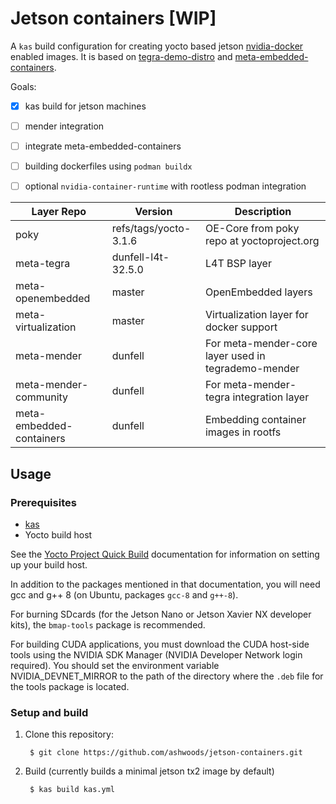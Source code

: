 # Jetson containers [WIP]

A `kas` build configuration for creating yocto based jetson [nvidia-docker] enabled images.
It is based on [tegra-demo-distro] and [meta-embedded-containers].

Goals:
- [x] kas build for jetson machines
- [ ] mender integration
- [ ] integrate meta-embedded-containers
- [ ] building dockerfiles using `podman buildx` 
- [ ] optional `nvidia-container-runtime` with rootless podman integration


| Layer Repo               | Version               | Description                                         |
| ------------------------ | --------------------- | --------------------------------------------------- |
| poky                     | refs/tags/yocto-3.1.6 | OE-Core from poky repo at yoctoproject.org          |
| meta-tegra               | dunfell-l4t-32.5.0    | L4T BSP layer                                       |
| meta-openembedded        | master                | OpenEmbedded layers                                 |
| meta-virtualization      | master                | Virtualization layer for docker support             |
| meta-mender              | dunfell               | For meta-mender-core layer used in tegrademo-mender |
| meta-mender-community    | dunfell               | For meta-mender-tegra integration layer             |
| meta-embedded-containers | dunfell               | Embedding container images in rootfs                |

## Usage

### Prerequisites

- [kas]
- Yocto build host

See the [Yocto Project Quick Build]
documentation for information on setting up your build host.

In addition to the packages mentioned in that documentation, you
will need gcc and g++ 8 (on Ubuntu, packages `gcc-8` and `g++-8`).

For burning SDcards (for the Jetson Nano or Jetson Xavier NX developer
kits), the `bmap-tools` package is recommended.

For building CUDA applications, you must download the CUDA host-side
tools using the NVIDIA SDK Manager (NVIDIA Developer Network login
required). You should set the environment variable NVIDIA_DEVNET_MIRROR
to the path of the directory where the `.deb` file for the tools
package is located.


### Setup and build

1. Clone this repository:

        $ git clone https://github.com/ashwoods/jetson-containers.git

2. Build (currently builds a minimal jetson tx2 image by default)

        $ kas build kas.yml

[kas]: https://github.com/siemens/kas
[Yocto Project Quick Build]: https://www.yoctoproject.org/docs/3.1.2/brief-yoctoprojectqs/brief-yoctoprojectqs.html
[tegra-demo-distro]: https://github.com/OE4T/tegra-demo-distro
[meta-embedded-containers]: https://github.com/savoirfairelinux/meta-embedded-containers
[nvidia-docker]: https://github.com/NVIDIA/nvidia-docker
